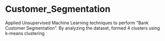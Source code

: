 # Customer_Segmentation 
Applied Unsupervised Machine Learning techniques to perform ”Bank Customer Segmentation”. By analyzing the dataset, formed 4 clusters using k-means clustering
